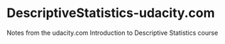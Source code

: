 # DescriptiveStatistics-udacity.com
Notes from the udacity.com Introduction to Descriptive Statistics course
